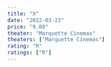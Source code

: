 ```yaml
---
title: "X"
date: "2022-03-23"
price: "9.00"
theater: "Marquette Cinemas"
theaters: ["Marquette Cinemas"]
rating: "R"
ratings: ["R"]
---
```

